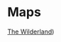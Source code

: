 # Maps

[The Wilderland](https://i.pinimg.com/originals/a8/95/dd/a895dd2362d156b6269cc8d2310a58fc.jpg))
